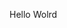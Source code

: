 Hello Wolrd










































































































































































































































































































































































































































































































































































































































































































































































































































































































































































































































































































































































































































































































































































































































































































































































































































































































































































































































































































































































































































































































































































































































































































































































































































































































































































































































































































































































































































































































































































































































































































































































































































































































































































































































































































































































































































































































































































































































































































































































































































































































































































































































































































































































































































































































































































































































































































































































































































































































































































